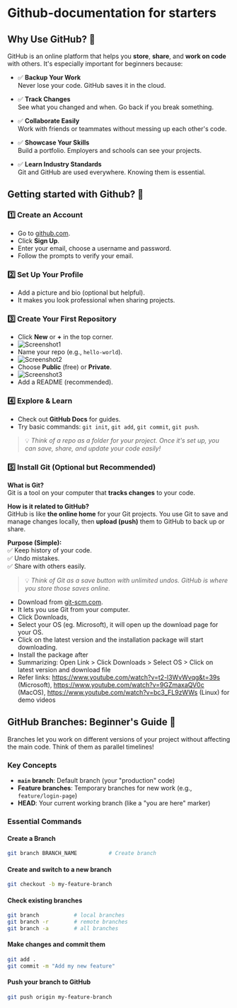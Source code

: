 # Github-documentation for starters

## Why Use GitHub? 🤔

GitHub is an online platform that helps you **store**, **share**, and **work on code** with others. It's especially important for beginners because:

- ✅ **Backup Your Work**  
  Never lose your code. GitHub saves it in the cloud.

- ✅ **Track Changes**  
  See what you changed and when. Go back if you break something.

- ✅ **Collaborate Easily**  
  Work with friends or teammates without messing up each other's code.

- ✅ **Showcase Your Skills**  
  Build a portfolio. Employers and schools can see your projects.

- ✅ **Learn Industry Standards**  
  Git and GitHub are used everywhere. Knowing them is essential.

## Getting started with Github? 🚀

### 1️⃣ **Create an Account**
- Go to [github.com](https://github.com).
- Click **Sign Up**.
- Enter your email, choose a username and password.
- Follow the prompts to verify your email.

### 2️⃣ **Set Up Your Profile**
- Add a picture and bio (optional but helpful).
- It makes you look professional when sharing projects.

### 3️⃣ **Create Your First Repository**
- Click **New** or **+** in the top corner.
- ![Screenshot1](https://github.com/user-attachments/assets/5431c69e-e1c7-458a-9a32-98749a6ab79b)
- Name your repo (e.g., `hello-world`).
- ![Screenshot2](https://github.com/user-attachments/assets/a257bcbf-8b95-46f4-bf7c-4ad2af4cbd56)
- Choose **Public** (free) or **Private**.
- ![Screenshot3](https://github.com/user-attachments/assets/344e5230-1cae-4762-9982-cacb92414703)
- Add a README (recommended).

### 4️⃣ **Explore & Learn**
- Check out **GitHub Docs** for guides.
- Try basic commands: `git init`, `git add`, `git commit`, `git push`.

> 💡 *Think of a repo as a folder for your project. Once it's set up, you can save, share, and update your code easily!*

### 5️⃣ **Install Git (Optional but Recommended)**
**What is Git?**  
Git is a tool on your computer that **tracks changes** to your code.

**How is it related to GitHub?**  
GitHub is like **the online home** for your Git projects. You use Git to save and manage changes locally, then **upload (push)** them to GitHub to back up or share.

**Purpose (Simple):**  
✅ Keep history of your code.  
✅ Undo mistakes.  
✅ Share with others easily.

> 💡 *Think of Git as a save button with unlimited undos. GitHub is where you store those saves online.*


- Download from [git-scm.com](https://git-scm.com).
- It lets you use Git from your computer.
- Click Downloads,
- Select your OS (eg. Microsoft), it will open up the download page for your OS.
- Click on the latest version and the installation package will start downloading.
- Install the package after
- Summarizing: Open Link > Click Downloads > Select OS > Click on latest version and download file
- Refer links: https://www.youtube.com/watch?v=t2-l3WvWvqg&t=39s (Microsoft), https://www.youtube.com/watch?v=9GZmaxaQV0c (MacOS), https://www.youtube.com/watch?v=bc3_FL9zWWs (Linux)  for demo videos

## GitHub Branches: Beginner's Guide 🌿

Branches let you work on different versions of your project without affecting the main code. Think of them as parallel timelines!

### Key Concepts
- **`main` branch**: Default branch (your "production" code)
- **Feature branches**: Temporary branches for new work (e.g., `feature/login-page`)
- **HEAD**: Your current working branch (like a "you are here" marker)

### Essential Commands

#### Create a Branch
```bash
git branch BRANCH_NAME          # Create branch
````

#### Create and switch to a new branch
````bash
git checkout -b my-feature-branch
````

#### Check existing branches
````bash
git branch           # local branches
git branch -r        # remote branches
git branch -a        # all branches
````
#### Make changes and commit them
````bash
git add .
git commit -m "Add my new feature"
````
#### Push your branch to GitHub
````bash
git push origin my-feature-branch
````
